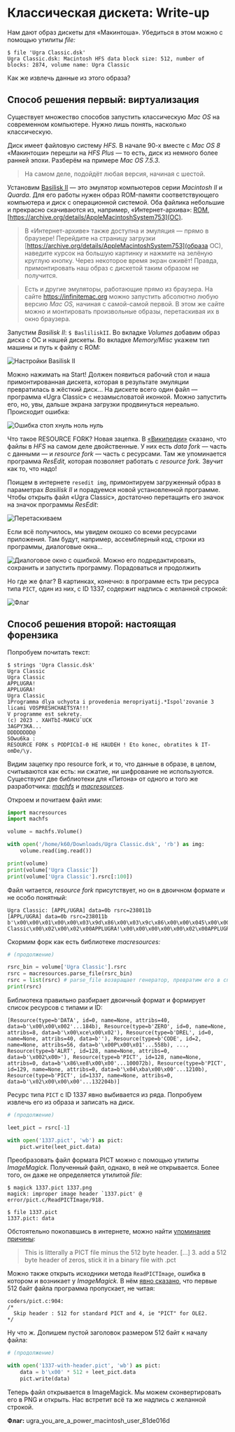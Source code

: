 # Классическая дискета: Write-up

Нам дают образ дискеты для «Макинтоша». Убедиться в этом можно с помощью утилиты *file:*

```
$ file 'Ugra Classic.dsk'
Ugra Classic.dsk: Macintosh HFS data block size: 512, number of blocks: 2874, volume name: Ugra Classic
```

Как же извлечь данные из этого образа?

## Способ решения первый: виртуализация

Существует множество способов запустить классическую *Mac OS* на современном компьютере. Нужно лишь понять, насколько классическую.

Диск имеет файловую систему *HFS.* В начале 90-х вместе с *Mac OS 8* «Макинтоши» перешли на *HFS Plus* — то есть, диск из немного более ранней эпохи. Разберём на примере *Mac OS 7.5.3*.

> На самом деле, подойдёт любая версия, начиная с шестой.

Установим [Basilisk II](https://basilisk.cebix.net/) — это эмулятор компьютеров серии *Macintosh II* и *Quarda*. Для его работы нужен образ ROM-памяти соответствующего компьютера и диск с операционной системой. Оба файлика небольшие и прекрасно скачиваются из, например, «Интернет-архива»: [ROM](https://archive.org/details/mac_rom_archive_-_as_of_8-19-2011), [https://archive.org/details/AppleMacintoshSystem753](ОС).

> В «Интернет-архиве» также доступна и эмуляция — прямо в браузере! Перейдите на страницу загрузки [https://archive.org/details/AppleMacintoshSystem753](образа ОС), наведите курсок на большую картинку и нажмите на зелёную круглую кнопку. Через некоторое время экран оживёт! Правда, примонтировать наш образ с дискетой таким образом не получится.

> Есть и другие эмуляторы, работающие прямо из браузера. На сайте https://infinitemac.org можно запустить абсолютно любую версию *Mac OS,* начиная с самой-самой первой. В этом же сайте можно и монтировать произвольные образы, перетаскивая их в окно браузера.

Запустим *Basilisk II*: `$ BasliliskII`. Во вкладке *Volumes* добавим образ диска с ОС и нашей дискеты. Во вкладке *Memory/Misc* укажем тип машины и путь к файлу с ROM:

![Настройки Basilisk II](./writeup/basilisk-settings.png)

Можно нажимать на Start! Должен появиться рабочий стол и наша примонтированная дискета, которая в результате эмуляции превратилась в жёсткий диск... На дискете всего один файл — программа «Ugra Classic» с незамысловатой иконкой. Можно запустить его, но, увы, дальше экрана загрузки продвинуться нереально. Происходит ошибка:

![Ошибка стоп хнуль ноль нуль](./writeup/ugra.png)

Что такое RESOURCE FORK? Новая зацепка. В [«Википедии»](https://en.wikipedia.org/wiki/Resource_fork) сказано, что файлы в *HFS* на самом деле двойственные. У них есть *data fork* — часть с данными — и *resource fork* — часть с ресурсами. Там же упоминается программа *ResEdit,* которая позволяет работать с *resource fork.* Звучит как то, что надо!

Поищем в интернете `resedit img`, примонтируем загруженный образ в параметрах *Basilisk II* и порадуемся новой установленной программе. Чтобы открыть файл «Ugra Classic», достаточно перетащить его значок на значок программы *ResEdit*:

![Перетаскиваем](./writeup/drag-n-drop.png)

Если всё получилось, мы увидем окошко со всеми ресурсами приложения. Там будут, например, ассемблерный код, строки из программы, диалоговые окна...

![Диалоговое окно с ошибкой. Можно его подредактировать, сохранить и запустить программу. Порадоваться и продолжить](./writeup/alert.png)

Но где же флаг? В картинках, конечно: в программе есть три ресурса типа `PICT`, один из них, с ID 1337, содержит надпись с желанной строкой:

![Флаг](./writeup/flag.png)


## Способ решения второй: настоящая форензика

Попробуем почитать текст:

```
$ strings 'Ugra Classic.dsk'
Ugra Classic
Ugra Classic
APPLUGRA!
APPLUGRA!
Ugra Classic
1Programma dlya uchyota i provedenia meropriyatij.*Ispol'zovanie 3 licami VOSPRESHCHAETSYA!!!
V programme est sekrety.
(c) 2023 . XAHTbI-MAHCU`UCK
3AGPY3KA...
DDDDDDDD@
SOwu6ka :
RESOURCE FORK s PODPICbI-0 HE HAUDEH ! Eto konec, obratites k IT-omDe/\y.
```

Видим зацепку про resource fork, и то, что данные в образе, в целом, считываются как есть: ни сжатие, ни шифрование не используются. Существуют две библиотеки для «Питона» от одного и того же разработчика: *[machfs](https://github.com/elliotnunn/machfs)* и *[macresources](https://github.com/elliotnunn/macresources)*.

Откроем и почитаем файл ими:
```python
import macresources
import machfs

volume = machfs.Volume()

with open('/home/k60/Downloads/Ugra Classic.dsk', 'rb') as img:
    volume.read(img.read())

print(volume)
print(volume['Ugra Classic'])
print(volume['Ugra Classic'].rsrc[:100])
```

Файл читается, *resource fork* присутствует, но он в двоичном формате и не особо понятный:
```
Ugra Classic: [APPL/UGRA] data=0b rsrc=238011b
[APPL/UGRA] data=0b rsrc=238011b
b'\x00\x00\x01\x00\x00\x03\x9d\x86\x00\x03\x9c\x86\x00\x00\x045\x00\x00\x00\x00\x00\x00\x00\x00\x00\x00\x00\x00\x00\x00\x00\x00\x00\x00\x00\x00\x00\x00\x00\x00\x00\x00\x00\x00\x00\x00\x00\x00\x0cUgra Classic\x00\x02\x00\x02\x00APPLUGRA!\x00\x00\x00\x00\x00\x02\x00APPLUGRA!\x00\x00\x00\x00\x00\x00\x00\x00\x00'
```

Скормим форк как есть библиотеке *macresources:*

```python
# (продолжение)

rsrc_bin = volume['Ugra Classic'].rsrc
rsrc = macresources.parse_file(rsrc_bin)
rsrc = list(rsrc) # parse_file возвращает генератор, превратим его в список
print(rsrc)
```

Библиотека правильно разбирает двоичный формат и формирует список ресурсов с типами и ID:
```
[Resource(type=b'DATA', id=0, name=None, attribs=40, data=b'\x00\x00\x002'...184b), Resource(type=b'ZERO', id=0, name=None, attribs=8, data=b'\x00\xce\x00\x02'), Resource(type=b'DREL', id=0, name=None, attribs=40, data=b''), Resource(type=b'CODE', id=2, name=None, attribs=56, data=b'\x00P\x00\x01'...558b), ..., Resource(type=b'ALRT', id=128, name=None, attribs=0, data=b'\x002\x00>'), Resource(type=b'PICT', id=128, name=None, attribs=0, data=b'\x86\xe8\x00\x00'...100072b), Resource(type=b'PICT', id=129, name=None, attribs=0, data=b'\x04\xba\x00\x00'...1210b), Resource(type=b'PICT', id=1337, name=None, attribs=0, data=b'\x02\x00\x00\x00'...132204b)]
```

Ресурс типа `PICT` с ID 1337 явно выбивается из ряда. Попробуем извлечь его из образа и записать на диск.
```python
# (продолжение)

leet_pict = rsrc[-1]

with open('1337.pict', 'wb') as pict:
    pict.write(leet_pict.data)
```

Преобразовать файл формата PICT можно с помощью утилиты *ImageMagick.* Полученный файл, однако, в ней не открывается. Более того, он даже не определяется утилитой *file*:

```
$ magick 1337.pict 1337.png
magick: improper image header `1337.pict' @ error/pict.c/ReadPICTImage/918.

$ file 1337.pict
1337.pict: data
```

Обстоятельно покопавшись в интернете, можно найти [упоминание причины](https://github.com/labbott/pictparser):

> This is litterally a PICT file minus the 512 byte header.
> [...]
> 3. add a 512 byte header of zeros, stick it in a binary file with .pct

Можно также открыть исходники метода `ReadPICTImage`, ошибка в котором и возникает у *ImageMagick.* В нём [явно сказано](https://github.com/ImageMagick/ImageMagick/blob/393c95ed0f1d7c5320f60d51785143f02b20825b/coders/pict.c#L905), что первые 512 байт файла программа пропускает, не читая:

```
coders/pict.c:904:
/*
  Skip header : 512 for standard PICT and 4, ie "PICT" for OLE2.
*/
```

Ну что ж. Допишем пустой заголовок размером 512 байт к началу файла:
```python
# (продолжение)

with open('1337-with-header.pict', 'wb') as pict:
    data = b'\x00' * 512 + leet_pict.data
    pict.write(data)
```

Теперь файл открывается в ImageMagick. Мы можем сконвертировать его в PNG и открыть. Нас встретит всё та же надпись с желанной строкой.

**Флаг:** ugra_you_are_a_power_macintosh_user_81de016d
